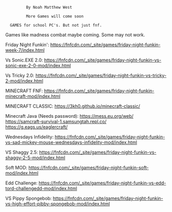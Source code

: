              By Noah Matthew West
             
             More Games will come soon

      GAMES for school PC's. But not just fnf.
Games like madness combat maybe coming. Some may not work.

Friday Night Funkin': https://fnfcdn.com/_site/games/friday-night-funkin-week-7/index.html

Vs Sonic.EXE 2.0: https://fnfcdn.com/_site/games/friday-night-funkin-vs-sonic-exe-2-0-mod/index.html

Vs Tricky 2.0: https://fnfcdn.com/_site/games/friday-night-funkin-vs-tricky-2-mod/index.html

MINECRAFT FNF: https://fnfcdn.com/_site/games/friday-night-funkin-minecraft-mod/index.html

MINECRAFT CLASSIC: https://3kh0.github.io/minecraft-classic/

Minecraft Java (Needs password): https://mess.eu.org/web/  https://samcraft-survival-1.samsungtah.repl.co/  https://g.eags.us/eaglercraft/

Wednesdays Infidelity: https://fnfcdn.com/_site/games/friday-night-funkin-vs-sad-mickey-mouse-wednesdays-infidelity-mod/index.html

VS Shaggy 2.5: https://fnfcdn.com/_site/games/friday-night-funkin-vs-shaggy-2-5-mod/index.html

Soft MOD: https://fnfcdn.com/_site/games/friday-night-funkin-soft-mod/index.html

Edd Challenge: https://fnfcdn.com/_site/games/friday-night-funkin-vs-edd-tord-challengedd-mod/index.html

VS Pippy Spongebob: https://fnfcdn.com/_site/games/friday-night-funkin-vs-high-effort-pibby-spongebob-mod/index.html
